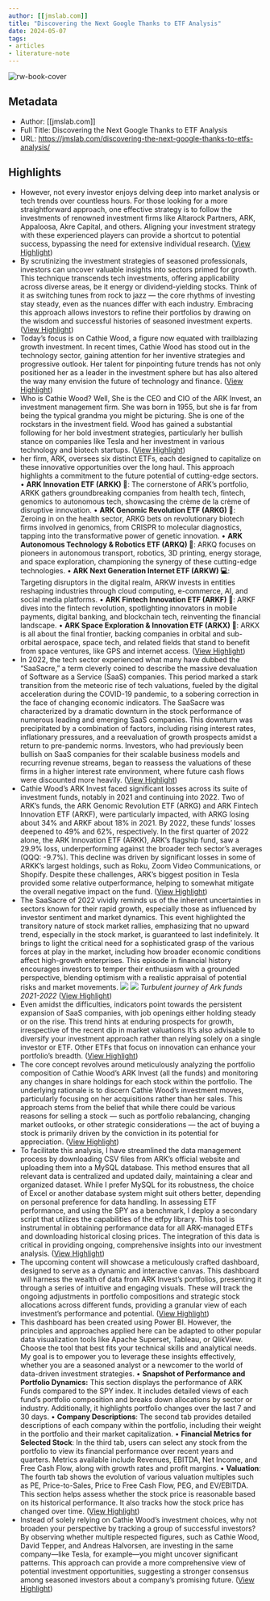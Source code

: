 ```yaml
---
author: [[jmslab.com]]
title: "Discovering the Next Google Thanks to ETF Analysis"
date: 2024-05-07
tags: 
- articles
- literature-note
---
```

![rw-book-cover](https://readwise-assets.s3.amazonaws.com/static/images/article4.6bc1851654a0.png)

## Metadata
- Author: [[jmslab.com]]
- Full Title: Discovering the Next Google Thanks to ETF Analysis
- URL: https://jmslab.com/discovering-the-next-google-thanks-to-etfs-analysis/

## Highlights
- However, not every investor enjoys delving deep into market analysis or tech trends over countless hours. For those looking for a more straightforward approach, one effective strategy is to follow the investments of renowned investment firms like Altarock Partners, ARK, Appaloosa, Akre Capital, and others. Aligning your investment strategy with these experienced players can provide a shortcut to potential success, bypassing the need for extensive individual research. ([View Highlight](https://read.readwise.io/read/01hx93x7kren2egvsacnzmg5rm))
- By scrutinizing the investment strategies of seasoned professionals, investors can uncover valuable insights into sectors primed for growth. This technique transcends tech investments, offering applicability across diverse areas, be it energy or dividend-yielding stocks. Think of it as switching tunes from rock to jazz — the core rhythms of investing stay steady, even as the nuances differ with each industry. Embracing this approach allows investors to refine their portfolios by drawing on the wisdom and successful histories of seasoned investment experts. ([View Highlight](https://read.readwise.io/read/01hx93xr9b2jv8hvgp9yhfxpqh))
- Today’s focus is on Cathie Wood, a figure now equated with trailblazing growth investment. In recent times, Cathie Wood has stood out in the technology sector, gaining attention for her inventive strategies and progressive outlook. Her talent for pinpointing future trends has not only positioned her as a leader in the investment sphere but has also altered the way many envision the future of technology and finance. ([View Highlight](https://read.readwise.io/read/01hx93y1c6jp59j615m3m871fe))
- Who is Cathie Wood? Well, She is the CEO and CIO of the ARK Invest, an investment management firm. She was born in 1955, but she is far from being the typical grandma you might be picturing. She is one of the rockstars in the investment field. Wood has gained a substantial following for her bold investment strategies, particularly her bullish stance on companies like Tesla and her investment in various technology and biotech startups. ([View Highlight](https://read.readwise.io/read/01hx93yf3jzh72gjwrb7dtad38))
- her firm, ARK, oversees six distinct ETFs, each designed to capitalize on these innovative opportunities over the long haul. This approach highlights a commitment to the future potential of cutting-edge sectors.
  • **ARK Innovation ETF (ARKK) 🚀**: The cornerstone of ARK’s portfolio, ARKK gathers groundbreaking companies from health tech, fintech, genomics to autonomous tech, showcasing the crème de la crème of disruptive innovation.
  • **ARK Genomic Revolution ETF (ARKG) 🧬**: Zeroing in on the health sector, ARKG bets on revolutionary biotech firms involved in genomics, from CRISPR to molecular diagnostics, tapping into the transformative power of genetic innovation.
  • **ARK Autonomous Technology & Robotics ETF (ARKQ) 🤖**: ARKQ focuses on pioneers in autonomous transport, robotics, 3D printing, energy storage, and space exploration, championing the synergy of these cutting-edge technologies.
  • **ARK Next Generation Internet ETF (ARKW) 💻**: Targeting disruptors in the digital realm, ARKW invests in entities reshaping industries through cloud computing, e-commerce, AI, and social media platforms.
  • **ARK Fintech Innovation ETF (ARKF) 💸**: ARKF dives into the fintech revolution, spotlighting innovators in mobile payments, digital banking, and blockchain tech, reinventing the financial landscape.
  • **ARK Space Exploration & Innovation ETF (ARKX) 🌠**: ARKX is all about the final frontier, backing companies in orbital and sub-orbital aerospace, space tech, and related fields that stand to benefit from space ventures, like GPS and internet access. ([View Highlight](https://read.readwise.io/read/01hx93z7d3pgt3m8vkgqybeh4t))
- In 2022, the tech sector experienced what many have dubbed the “SaaSacre,” a term cleverly coined to describe the massive devaluation of Software as a Service (SaaS) companies. This period marked a stark transition from the meteoric rise of tech valuations, fueled by the digital acceleration during the COVID-19 pandemic, to a sobering correction in the face of changing economic indicators.
  The SaaSacre was characterized by a dramatic downturn in the stock performance of numerous leading and emerging SaaS companies. This downturn was precipitated by a combination of factors, including rising interest rates, inflationary pressures, and a reevaluation of growth prospects amidst a return to pre-pandemic norms. Investors, who had previously been bullish on SaaS companies for their scalable business models and recurring revenue streams, began to reassess the valuations of these firms in a higher interest rate environment, where future cash flows were discounted more heavily. ([View Highlight](https://read.readwise.io/read/01hx9409n6na2v697sxj7zzggw))
- Cathie Wood’s ARK Invest faced significant losses across its suite of investment funds, notably in 2021 and continuing into 2022. Two of ARK’s funds, the ARK Genomic Revolution ETF (ARKG) and ARK Fintech Innovation ETF (ARKF), were particularly impacted, with ARKG losing about 34% and ARKF about 18% in 2021. By 2022, these funds’ losses deepened to 49% and 62%, respectively​. In the first quarter of 2022 alone, the ARK Innovation ETF (ARKK), ARK’s flagship fund, saw a 29.9% loss, underperforming against the broader tech sector’s averages (QQQ: -9.7%). This decline was driven by significant losses in some of ARKK’s largest holdings, such as Roku, Zoom Video Communications, or Shopify. Despite these challenges, ARK’s biggest position in Tesla provided some relative outperformance, helping to somewhat mitigate the overall negative impact on the fund​. ([View Highlight](https://read.readwise.io/read/01hx940xvd4fvtefz166jt12p9))
- The SaaSacre of 2022 vividly reminds us of the inherent uncertainties in sectors known for their rapid growth, especially those as influenced by investor sentiment and market dynamics. This event highlighted the transitory nature of stock market rallies, emphasizing that no upward trend, especially in the stock market, is guaranteed to last indefinitely. It brings to light the critical need for a sophisticated grasp of the various forces at play in the market, including how broader economic conditions affect high-growth enterprises. This episode in financial history encourages investors to temper their enthusiasm with a grounded perspective, blending optimism with a realistic appraisal of potential risks and market movements.
  ![](https://jmslab.com/wp-content/uploads/2024/04/image-1024x496.png)
  ![](https://jmslab.com/wp-content/uploads/2024/04/image-1024x496.png)
  *Turbulent journey of Ark funds 2021-2022* ([View Highlight](https://read.readwise.io/read/01hx941aa9cbkzw0jebcrf6knt))
- Even amidst the difficulties, indicators point towards the persistent expansion of SaaS companies, with job openings either holding steady or on the rise. This trend hints at enduring prospects for growth, irrespective of the recent dip in market valuations
  It’s also advisable to diversify your investment approach rather than relying solely on a single investor or ETF. Other ETFs that focus on innovation can enhance your portfolio’s breadth. ([View Highlight](https://read.readwise.io/read/01hx941kwr1njxm935n57hptq4))
- The core concept revolves around meticulously analyzing the portfolio composition of Cathie Wood’s ARK Invest (all the funds) and monitoring any changes in share holdings for each stock within the portfolio. The underlying rationale is to discern Cathie Wood’s investment moves, particularly focusing on her acquisitions rather than her sales. This approach stems from the belief that while there could be various reasons for selling a stock — such as portfolio rebalancing, changing market outlooks, or other strategic considerations — the act of buying a stock is primarily driven by the conviction in its potential for appreciation. ([View Highlight](https://read.readwise.io/read/01hx948bm7a4ewrxrz8hmpp9t1))
- To facilitate this analysis, I have streamlined the data management process by downloading CSV files from ARK’s official website and uploading them into a MySQL database. This method ensures that all relevant data is centralized and updated daily, maintaining a clear and organized dataset. While I prefer MySQL for its robustness, the choice of Excel or another database system might suit others better, depending on personal preference for data handling.
  In assessing ETF performance, and using the SPY as a benchmark, I deploy a secondary script that utilizes the capabilities of the etfpy library. This tool is instrumental in obtaining performance data for all ARK-managed ETFs and downloading historical closing prices. The integration of this data is critical in providing ongoing, comprehensive insights into our investment analysis. ([View Highlight](https://read.readwise.io/read/01hx948tannf5t55x0stqsncwg))
- The upcoming content will showcase a meticulously crafted dashboard, designed to serve as a dynamic and interactive canvas. This dashboard will harness the wealth of data from ARK Invest’s portfolios, presenting it through a series of intuitive and engaging visuals. These will track the ongoing adjustments in portfolio compositions and strategic stock allocations across different funds, providing a granular view of each investment’s performance and potential. ([View Highlight](https://read.readwise.io/read/01hx949f2xjt0b25hvgryxaqk5))
- This dashboard has been created using Power BI. However, the principles and approaches applied here can be adapted to other popular data visualization tools like Apache Superset, Tableau, or QlikView. Choose the tool that best fits your technical skills and analytical needs. My goal is to empower you to leverage these insights effectively, whether you are a seasoned analyst or a newcomer to the world of data-driven investment strategies.
  • **Snapshot of Performance and Portfolio Dynamics:** This section displays the performance of ARK Funds compared to the SPY index. It includes detailed views of each fund’s portfolio composition and breaks down allocations by sector or industry. Additionally, it highlights portfolio changes over the last 7 and 30 days.
  • **Company Descriptions**: The second tab provides detailed descriptions of each company within the portfolio, including their weight in the portfolio and their market capitalization.
  • **Financial Metrics for Selected Stock**: In the third tab, users can select any stock from the portfolio to view its financial performance over recent years and quarters. Metrics available include Revenues, EBITDA, Net Income, and Free Cash Flow, along with growth rates and profit margins.
  • **Valuation**: The fourth tab shows the evolution of various valuation multiples such as PE, Price-to-Sales, Price to Free Cash Flow, PEG, and EV/EBITDA. This section helps assess whether the stock price is reasonable based on its historical performance. It also tracks how the stock price has changed over time. ([View Highlight](https://read.readwise.io/read/01hx949nnrtg3gh0bq4gwrjnt3))
- Instead of solely relying on Cathie Wood’s investment choices, why not broaden your perspective by tracking a group of successful investors? By observing whether multiple respected figures, such as Cathie Wood, David Tepper, and Andreas Halvorsen, are investing in the same company—like Tesla, for example—you might uncover significant patterns. This approach can provide a more comprehensive view of potential investment opportunities, suggesting a stronger consensus among seasoned investors about a company’s promising future. ([View Highlight](https://read.readwise.io/read/01hx949ztafmh0gebjqnc4n4fc))
